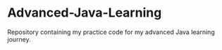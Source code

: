 # Advanced-Java-Learning
Repository containing my practice code for my advanced Java learning journey.
